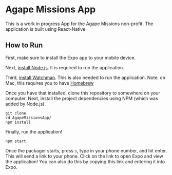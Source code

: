 # Agape Missions App

This is a work in progress App for the Agape Missions non-profit. The application is built using React-Native

## How to Run

First, make sure to install the Expo app to your mobile device.

Next, [install Node.js](https://nodejs.org/en/download/). It is required to run the application.

Third, [install Watchman](https://facebook.github.io/watchman/docs/install.html). This is also needed to run the application.
Note: on Mac, this requires you to have [Homebrew](https://brew.sh/)

Once you have that installed, clone this repository to somewhere on your computer. Next, 
install the project dependencies using NPM (which was added by Node.js).

```
git clone
cd AgapeMissionsApp/
npm install
```

Finally, run the application!

```
npm start
```

Once the packager starts, press `s`, type in your phone number, and hit enter. This will 
send a link to your phone. Click on the link to open Expo and view the application! You 
can also do this by copying this link and entering it into Expo.